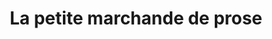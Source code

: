 ---
title: "La petite marchande de prose"
url: /montfort-sur-meu/la-petite-marchande-de-prose/
shop: Bücher
---